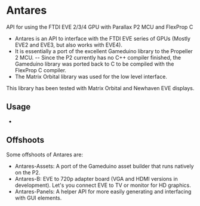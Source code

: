 # Antares
API for using the FTDI EVE 2/3/4 GPU with Parallax P2 MCU and FlexProp C

- Antares is an API to interface with the FTDI EVE series of GPUs (Mostly EVE2 and EVE3, but also works with EVE4).
- It is essentially a port of the excellent Gameduino library to the Propeller 2 MCU.
-- Since the P2 currently has no C++ compiler finished, the Gameduino library was ported back to C to be compiled with the FlexProp C compiler.
- The Matrix Orbital library was used for the low level interface.

This library has been tested with Matrix Orbital and Newhaven EVE displays.

## Usage
- 

## Offshoots
Some offshoots of Antares are:
- Antares-Assets:  A port of the Gameduino asset builder that runs natively on the P2.
- Antares-B:  EVE to 720p adapter board (VGA and HDMI versions in development).  Let's you connect EVE to TV or monitor for HD graphics.
- Antares-Panels:  A helper API for more easily generating and interfacing with GUI elements.


